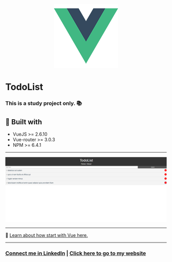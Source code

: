 <p align="center">
<img src="src/assets/logo.png" />
</p>

# TodoList <br/>

### This is a study project only. :books:

## :electric_plug: Built with

- VueJS >= 2.6.10
- Vue-router >= 3.0.3
- NPM >= 6.4.1

<hr />

<img src="src/assets/todo.png" />

<hr />

:newspaper: <a href="https://vuejs.org">Learn about how start with Vue here.</a>

<hr/>

### <a href="https://www.linkedin.com/in/stefanosaffran/">Connect me in LinkedIn</a> | <a href="https://stefanosaffran.com">Click here to go to my website</a>